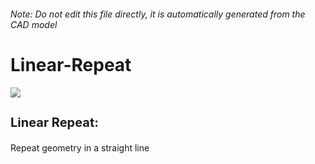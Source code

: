 ###### Note: Do not edit this file directly, it is automatically generated from the CAD model

# Linear-Repeat

![](/project.svg)

<h3 style="font-size:20px;"><strong>Linear Repeat:</strong></h3>Repeat geometry in a straight line


